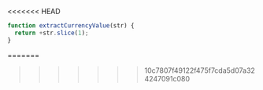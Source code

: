 <<<<<<< HEAD
```js run
function extractCurrencyValue(str) {
  return +str.slice(1);
}
```
=======
>>>>>>> 10c7807f49122f475f7cda5d07a324247091c080
